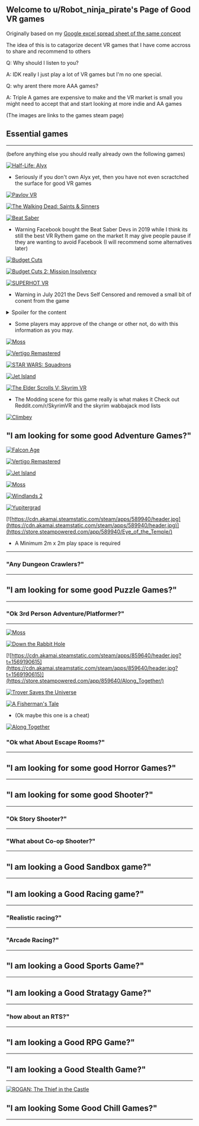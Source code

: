 ## Welcome to u/Robot_ninja_pirate's Page of Good VR games

Originally based on my [Google excel spread sheet of the same concept](https://docs.google.com/spreadsheets/d/1cnu3R813-RiJv9EPJD54qC7vBCrbh9xALIqz7hl5K-o/edit?usp=sharing)

The idea of this is to catagorize decent VR games that I have come accross to share and recommend to others

Q: Why should I listen to you?

A: IDK really I just play a lot of VR games but I'm no one special.

Q: why arent there more AAA games?

A: Triple A games are expensive to make and the VR market is small you might need to accept that and start looking at more indie and AA games

(The images are links to the games steam page)

## Essential games

---

(before anything else you should really already own the following games)

[![Half-Life: Alyx](https://cdn.akamai.steamstatic.com/steam/apps/546560/header.jpg?t=1635876995)](https://store.steampowered.com/app/546560/HalfLife_Alyx/)

- Seriously if you don't own Alyx yet, then you have not even scractched the surface for good VR games 

[![Pavlov VR](https://cdn.akamai.steamstatic.com/steam/apps/555160/header.jpg?t=1632855088)](https://store.steampowered.com/app/555160/Pavlov_VR/)

[![The Walking Dead: Saints & Sinners](https://cdn.akamai.steamstatic.com/steam/apps/916840/header.jpg?t=1632416461)](https://store.steampowered.com/app/916840/The_Walking_Dead_Saints__Sinners/)

[![Beat Saber](https://cdn.akamai.steamstatic.com/steam/apps/620980/header.jpg)](https://store.steampowered.com/app/620980/Beat_Saber/)

- Warning Facebook bought the Beat Saber Devs in 2019 while I think its still the best VR Rythem game on the market It may give people pause if they are wanting to avoid Facebook (I will recommend some alternatives later)

[![Budget Cuts](https://cdn.akamai.steamstatic.com/steam/apps/400940/header.jpg?t=1588007057)](https://store.steampowered.com/app/400940/Budget_Cuts/)

[![Budget Cuts 2: Mission Insolvency](https://cdn.akamai.steamstatic.com/steam/apps/1092430/header_alt_assets_0.jpg?t=1635427750)](https://store.steampowered.com/app/1092430/Budget_Cuts_2_Mission_Insolvency/#app_reviews_hash)

[![SUPERHOT VR](https://cdn.akamai.steamstatic.com/steam/apps/617830/header.jpg?t=1627641439)](https://store.steampowered.com/app/617830/SUPERHOT_VR/)

- Warning in July 2021 the Devs Self Censored and removed a small bit of conent from the game 

<details>
  <summary>Spoiler for the content</summary>
  
The Game had a small segment where in the player must shoot themself in the head.
  
</details>

- Some players may approve of the change or other not, do with this information as you may.

[![Moss](https://cdn.akamai.steamstatic.com/steam/apps/846470/header.jpg?t=1614232880)](https://store.steampowered.com/app/846470/Moss/)

[![Vertigo Remastered](https://cdn.akamai.steamstatic.com/steam/apps/1318090/header.jpg?t=1602788350)](https://store.steampowered.com/app/1318090/Vertigo_Remastered/)

[![STAR WARS: Squadrons](https://cdn.akamai.steamstatic.com/steam/apps/1222730/header.jpg?t=1614938362)](https://store.steampowered.com/app/1222730/STAR_WARS_Squadrons/)

[![Jet Island](https://cdn.akamai.steamstatic.com/steam/apps/587220/header.jpg?t=1593104730)](https://store.steampowered.com/app/587220/Jet_Island/)

[![The Elder Scrolls V: Skyrim VR](https://cdn.akamai.steamstatic.com/steam/apps/611670/header.jpg?t=1564002443)](https://store.steampowered.com/app/611670/The_Elder_Scrolls_V_Skyrim_VR/)

- The Modding scene for this game really is what makes it Check out Reddit.com/r/SkyrimVR and the skyrim wabbajack mod lists

[![Climbey](https://cdn.akamai.steamstatic.com/steam/apps/520010/header.jpg?t=1568742036)](https://store.steampowered.com/app/520010/Climbey/)

## "I am looking for some good Adventure Games?"

[![Falcon Age](https://cdn.akamai.steamstatic.com/steam/apps/1075080/header.jpg?t=1602171315)](https://store.steampowered.com/app/1075080/Falcon_Age/)

[![Vertigo Remastered](https://cdn.akamai.steamstatic.com/steam/apps/1318090/header.jpg?t=1602788350)](https://store.steampowered.com/app/1318090/Vertigo_Remastered/)

[![Jet Island](https://cdn.akamai.steamstatic.com/steam/apps/587220/header.jpg?t=1593104730)](https://store.steampowered.com/app/587220/Jet_Island/)

[![Moss](https://cdn.akamai.steamstatic.com/steam/apps/846470/header.jpg?t=1614232880)](https://store.steampowered.com/app/846470/Moss/)

[![Windlands 2](https://cdn.akamai.steamstatic.com/steam/apps/458580/header.jpg?t=1616410886)](https://store.steampowered.com/app/458580/Windlands_2/)

[![Yupitergrad ](https://cdn.akamai.steamstatic.com/steam/apps/1352020/header.jpg?t=1634828039)](https://store.steampowered.com/app/1352020/Yupitergrad_Virtual_Reality_Adventure/)

[![https://cdn.akamai.steamstatic.com/steam/apps/589940/header.jpg](https://cdn.akamai.steamstatic.com/steam/apps/589940/header.jpg)](https://store.steampowered.com/app/589940/Eye_of_the_Temple/)

- A Minimum 2m x 2m play space is required

---


### "Any Dungeon Crawlers?"

---

## "I am looking for some good Puzzle Games?"

---

### "Ok 3rd Person Adventure/Platformer?"

---

[![Moss](https://cdn.akamai.steamstatic.com/steam/apps/846470/header.jpg?t=1614232880)](https://store.steampowered.com/app/846470/Moss/)

[![Down the Rabbit Hole](https://cdn.akamai.steamstatic.com/steam/apps/1215270/header.jpg?t=1613724235)](https://store.steampowered.com/app/1215270/Down_the_Rabbit_Hole/)

[![https://cdn.akamai.steamstatic.com/steam/apps/859640/header.jpg?t=1569190615](https://cdn.akamai.steamstatic.com/steam/apps/859640/header.jpg?t=1569190615)](https://store.steampowered.com/app/859640/Along_Together/)

[![Trover Saves the Universe](https://cdn.akamai.steamstatic.com/steam/apps/1051200/header.jpg?t=1604096279)](https://store.steampowered.com/app/1051200/Trover_Saves_the_Universe/)

[![A Fisherman's Tale](https://cdn.akamai.steamstatic.com/steam/apps/559330/header.jpg?t=1618084136)](https://store.steampowered.com/app/559330/A_Fishermans_Tale/)

- (Ok maybe this one is a cheat)

[![Along Together](https://cdn.akamai.steamstatic.com/steam/apps/859640/header.jpg)](https://store.steampowered.com/app/859640/Along_Together/)


### "Ok what About Escape Rooms?"

---

## "I am looking for some good Horror Games?"

---

## "I am looking for some good Shooter?"

---

### "Ok Story Shooter?"

---

### "What about Co-op Shooter?"

---

## "I am looking a Good Sandbox game?"

---


## "I am looking a Good Racing game?"

---

### "Realistic racing?"

---

### "Arcade Racing?"

---

## "I am looking a Good Sports Game?"

---

## "I am looking a Good Stratagy Game?"

---

### "how about an RTS?"

---

## "I am looking a Good RPG Game?"

---


## "I am looking a Good Stealth Game?"

---

[![ROGAN: The Thief in the Castle](https://cdn.akamai.steamstatic.com/steam/apps/966560/header.jpg?t=1630300233)](https://store.steampowered.com/app/966560/ROGAN_The_Thief_in_the_Castle/)

## "I am looking Some Good Chill Games?"

---



